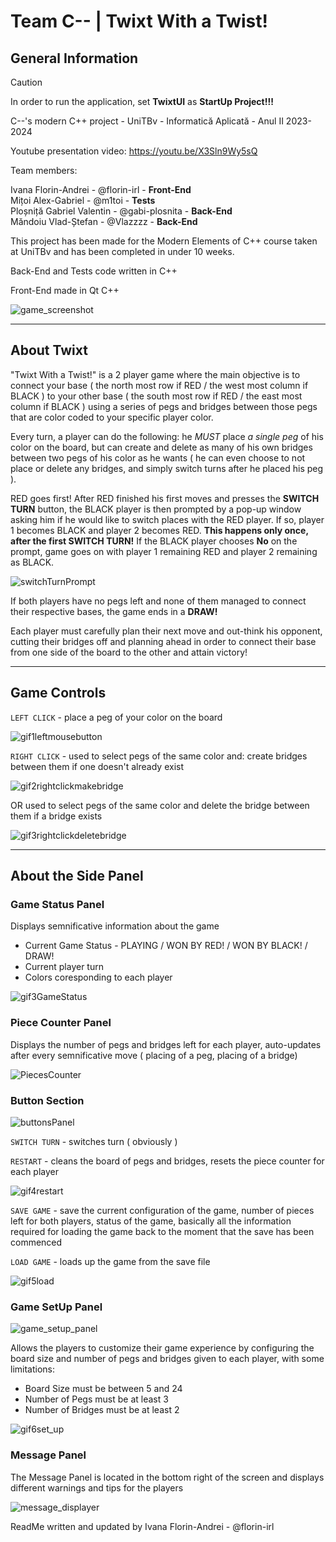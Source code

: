 # Team C-- | Twixt With a Twist!

## General Information

> [!CAUTION]
> In order to run the application, set **TwixtUI** as **StartUp Project!!!**

C--'s modern C++ project - UniTBv - Informatică Aplicată - Anul II 2023-2024

Youtube presentation video:
https://youtu.be/X3Sln9Wy5sQ

Team members:

Ivana Florin-Andrei - @florin-irl - <b>Front-End</b><br>
Mițoi Alex-Gabriel - @m1toi - <b>Tests</b><br>
Ploșniță Gabriel Valentin - @gabi-plosnita - <b>Back-End</b><br>
Măndoiu Vlad-Ștefan - @Vlazzzz - <b>Back-End</b><br>

This project has been made for the Modern Elements of C++ course taken at UniTBv and has been completed in under 10 weeks.

Back-End and Tests code written in C++

Front-End made in Qt C++

![game_screenshot](https://github.com/florin-irl/C--/assets/147153949/3ee5565d-0bc9-44ca-a24f-977bd4c11d10)


---------------------------------------------------------
## About Twixt

"Twixt With a Twist!" is a 2 player game where the main objective is to connect your base ( the north most row if RED / the west most column if BLACK ) to 
your other base ( the south most row if RED / the east most column if BLACK ) using a series of pegs and bridges between those pegs that are color coded to 
your specific player color. 

Every turn, a player can do the following: he <i>MUST</i> place <i>a single peg</i> of his color on the board, but can create and delete as many of his own bridges between two pegs of his color as he wants ( he can even choose to not place or delete any bridges, and simply switch turns after he placed his peg ). 

RED goes first! After RED finished his first moves and presses the <b>SWITCH TURN</b> button, the BLACK player is then prompted by a pop-up window asking him if he would like to switch places with the RED player.
If so, player 1 becomes BLACK and player 2 becomes RED. <b>This happens only once, after the first SWITCH TURN!</b> If the BLACK player chooses <b>No</b> on the prompt, game goes on with player 1 remaining RED
and player 2 remaining as BLACK.

![switchTurnPrompt](https://github.com/florin-irl/C--/assets/147153949/7ea7ff5f-4e6c-4342-9600-1e12808cf0fb)

If both players have no pegs left and none of them managed to connect their respective bases, the game ends in a <b>DRAW!</b>

Each player must carefully plan their next move and out-think his opponent, cutting their bridges off and planning ahead in order to connect their base from one side of the board to the other and attain victory!

---------------------------------------------------------
## Game Controls

```LEFT CLICK``` - place a peg of your color on the board

![gif1leftmousebutton](https://github.com/florin-irl/C--/assets/147153949/ac9eece2-1f02-4f8a-892d-e743a88efe45)


```RIGHT CLICK``` - used to select pegs of the same color and:
create bridges between them if one doesn't already exist  

![gif2rightclickmakebridge](https://github.com/florin-irl/C--/assets/147153949/dc4623f7-b556-47d1-9cea-c2e7d3c2a9bd)

OR used to select pegs of the same color and delete the bridge between them if a bridge exists 

![gif3rightclickdeletebridge](https://github.com/florin-irl/C--/assets/147153949/a5746cc0-7f1e-4e69-ae42-f00c3fc61958)

---------------------------------------------------------
## About the Side Panel

### Game Status Panel

Displays semnificative information about the game
+ Current Game Status - PLAYING / WON BY RED! / WON BY BLACK! / DRAW!
+ Current player turn
+ Colors coresponding to each player

![gif3GameStatus](https://github.com/florin-irl/C--/assets/147153949/c32c371c-4c04-4e9c-9f3f-399f1350849c)

### Piece Counter Panel

Displays the number of pegs and bridges left for each player, auto-updates after every semnificative move ( placing of a peg, placing of a bridge)

![PiecesCounter](https://github.com/florin-irl/C--/assets/147153949/68f26552-daca-4650-a179-e3a3662b7595)

### Button Section

![buttonsPanel](https://github.com/florin-irl/C--/assets/147153949/011033c7-223e-41ba-a209-fd0f7c6b6099)

```SWITCH TURN``` - switches turn ( obviously )

```RESTART``` - cleans the board of pegs and bridges, resets the piece counter for each player

![gif4restart](https://github.com/florin-irl/C--/assets/147153949/1f9f9372-cee8-4361-936f-fd3f1c2bd5a5)

```SAVE GAME``` - save the current configuration of the game, number of pieces left for both players, status of the game, basically all the information required for loading the game back to the moment that the save has been commenced 

```LOAD GAME``` - loads up the game from the save file

![gif5load](https://github.com/florin-irl/C--/assets/147153949/e76f0c43-f780-4aad-bcae-a5f84d68647a)

### Game SetUp Panel

![game_setup_panel](https://github.com/florin-irl/C--/assets/147153949/1db8cd15-8b5a-4788-b038-b3ebae19d30d)

Allows the players to customize their game experience by configuring the board size and number of pegs and bridges given to each player, with some limitations:
+ Board Size must be between 5 and 24
+ Number of Pegs must be at least 3
+ Number of Bridges must be at least 2


![gif6set_up](https://github.com/florin-irl/C--/assets/147153949/d5d769f4-760e-4b92-825f-1c3c1fc7c22c)

### Message Panel

The Message Panel is located in the bottom right of the screen and displays different warnings and tips for the players

![message_displayer](https://github.com/florin-irl/C--/assets/147153949/840bb7a2-fd76-4337-897a-a520f365bf0d)


ReadMe written and updated by Ivana Florin-Andrei - @florin-irl




